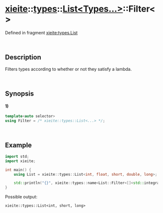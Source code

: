 # [xieite](../../../../../xieite.md)\:\:[types](../../../../../types.md)\:\:[List<Types...>](../../../list.md)\:\:Filter\<\>
Defined in fragment [xieite:types.List](../../../../../../src/types/list.cpp)

&nbsp;

## Description
Filters types according to whether or not they satisfy a lambda.

&nbsp;

## Synopsis
#### 1)
```cpp
template<auto selector>
using Filter = /* xieite::types::List<...> */;
```

&nbsp;

## Example
```cpp
import std;
import xieite;

int main() {
    using List = xieite::types::List<int, float, short, double, long>;

    std::println("{}", xieite::types::name<List::Filter<[]<std::integral> {}>>());
}
```
Possible output:
```
xieite::types::List<int, short, long>
```
